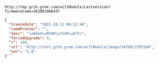 `http://tmp.grih.gree.com/wifiModule/Lastversion?firmwareCode=362001066437`

```json
{
  "CreateDate": "2022-10-11 00:52:44",
  "commProtVer": "",
  "desc": "\u64a4\u9500\u7248\u672c",
  "forcedUpgrade": 0,
  "r": 200,
  "url": "http://test.grih.gree.com/wifiModule/image/16768/1597264",
  "ver": "1.0"
}```